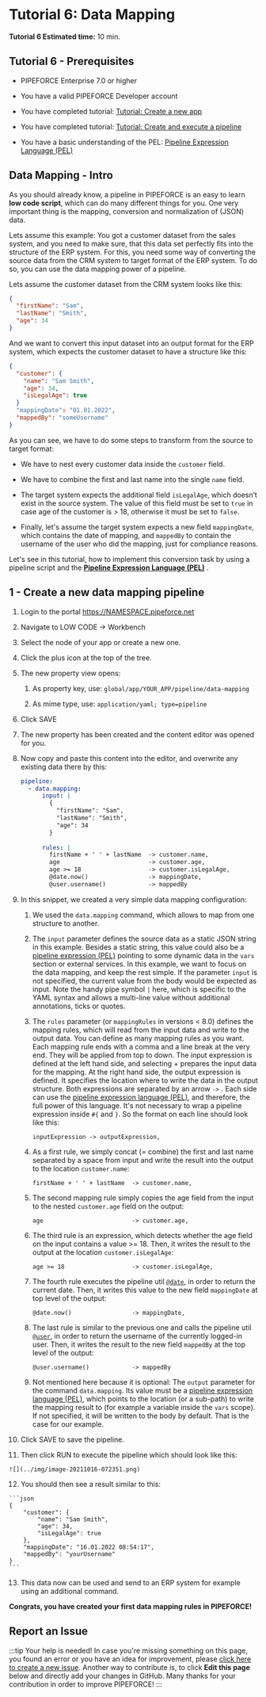 # Tutorial 6: Data Mapping

**Tutorial 6 Estimated time:** 10 min.

## Tutorial 6 - Prerequisites

*   PIPEFORCE Enterprise 7.0 or higher
    
*   You have a valid PIPEFORCE Developer account
    
*   You have completed tutorial: [Tutorial: Create a new app](../tutorials/create-app)
    
*   You have completed tutorial: [Tutorial: Create and execute a pipeline](../tutorials/create-pipeline)
    
*   You have a basic understanding of the PEL: [Pipeline Expression Language (PEL)](../api/pel)
    

## Data Mapping - Intro

As you should already know, a pipeline in PIPEFORCE is an easy to learn **low code script**, which can do many different things for you. One very important thing is the mapping, conversion and normalization of (JSON) data.

Lets assume this example: You got a customer dataset from the sales system, and you need to make sure, that this data set perfectly fits into the structure of the ERP system. For this, you need some way of converting the source data from the CRM system to target format of the ERP system. To do so, you can use the data mapping power of a pipeline.

Lets assume the customer dataset from the CRM system looks like this:

```json
{
  "firstName": "Sam",
  "lastName": "Smith",
  "age": 34
}
```

And we want to convert this input dataset into an output format for the ERP system, which expects the customer dataset to have a structure like this:

```json
{
  "customer": {
    "name": "Sam Smith",
    "age": 34,
    "isLegalAge": true
  }
  "mappingDate": "01.01.2022",
  "mappedBy": "someUsername"
}
```

As you can see, we have to do some steps to transform from the source to target format:

*   We have to nest every customer data inside the `customer` field.
    
*   We have to combine the first and last name into the single `name` field.
    
*   The target system expects the additional field `isLegalAge`, which doesn’t exist in the source system. The value of this field must be set to `true` in case age of the customer is > 18, otherwise it must be set to `false`.
    
*   Finally, let's assume the target system expects a new field `mappingDate`, which contains the date of mapping, and `mappedBy` to contain the username of the user who did the mapping, just for compliance reasons.
    

Let's see in this tutorial, how to implement this conversion task by using a pipeline script and the **[Pipeline Expression Language (PEL)](../api/pel)** .


## 1 - Create a new data mapping pipeline


1.  Login to the portal https://NAMESPACE.pipeforce.net
    
2.  Navigate to LOW CODE → Workbench
    
3.  Select the node of your app or create a new one.
    
4.  Click the plus icon at the top of the tree.
    
5.  The new property view opens:
    
    1.  As property key, use: `global/app/YOUR_APP/pipeline/data-mapping`
        
    2.  As mime type, use: `application/yaml; type=pipeline`
        
6.  Click SAVE
    
7.  The new property has been created and the content editor was opened for you.
    
8.  Now copy and paste this content into the editor, and overwrite any existing data there by this:
    
    ```yaml title="global/app/YOUR_APP/pipeline/data-mapping"
    pipeline:
      - data.mapping:
          input: |
            {
              "firstName": "Sam",
              "lastName": "Smith",
              "age": 34
            }
            
          rules: |
            firstName + ' ' + lastName  -> customer.name,
            age                         -> customer.age,
            age >= 18                   -> customer.isLegalAge,
            @date.now()                 -> mappingDate,
            @user.username()            -> mappedBy
    ```
    
9.  In this snippet, we created a very simple data mapping configuration:
    
    1.  We used the `data.mapping` command, which allows to map from one structure to another.
        
    2.  The `input` parameter defines the source data as a static JSON string in this example. Besides a static string, this value could also be a [pipeline expression (PEL)](../api/pel) pointing to some dynamic data in the `vars` section or external services. In this example, we want to focus on the data mapping, and keep the rest simple. If the parameter `input` is not specified, the current value from the body would be expected as input. Note the handy pipe symbol `|` here, which is specific to the YAML syntax and allows a multi-line value without additional annotations, ticks or quotes.
        
    3.  The `rules` parameter (or `mappingRules` in versions < 8.0) defines the mapping rules, which will read from the input data and write to the output data. You can define as many mapping rules as you want. Each mapping rule ends with a comma and a line break at the very end. They will be applied from top to down. The input expression is defined at the left hand side, and selecting + prepares the input data for the mapping. At the right hand side, the output expression is defined. It specifies the location where to write the data in the output structure. Both expressions are separated by an arrow `->` . Each side can use the [pipeline expression language (PEL)](../api/pel), and therefore, the full power of this language. It's not necessary to wrap a pipeline expression inside `#{` and `}`. So the format on each line should look like this:
        
        ```
        inputExpression -> outputExpression,
        ```
        
    4.  As a first rule, we simply concat (= combine) the first and last name separated by a space from input and write the result into the output to the location `customer.name`:
        
        ```
        firstName + ' ' + lastName  -> customer.name,
        ```
        
    5.  The second mapping rule simply copies the age field from the input to the nested `customer.age` field on the output:
        
        ```
        age                         -> customer.age,
        ```
        
    6.  The third rule is an expression, which detects whether the age field on the input contains a value >= 18. Then, it writes the result to the output at the location `customer.isLegalAge`:
        
        ```
        age >= 18                   -> customer.isLegalAge,
        ```
        
    7.  The fourth rule executes the pipeline util [`@date`](../api/functions#@date), in order to return the current date. Then, it writes this value to the new field `mappingDate` at top level of the output:
        
        ```
        @date.now()                 -> mappingDate,
        ```
        
    8.  The last rule is similar to the previous one and calls the pipeline util [`@user`](../api/functions#@user), in order to return the username of the currently logged-in user. Then, it writes the result to the new field `mappedBy` at the top level of the output:
        
        ```
        @user.username()            -> mappedBy
        ```
        
    9.  Not mentioned here because it is optional: The `output` parameter for the command `data.mapping`. Its value must be a [pipeline expression language (PEL)](../api/pel), which points to the location (or a sub-path) to write the mapping result to (for example a variable inside the `vars` scope). If not specified, it will be written to the body by default. That is the case for our example.
        
10.  Click SAVE to save the pipeline.
    
11.  Then click RUN to execute the pipeline which should look like this:
    
    ![](../img/image-20211016-072351.png)
12.  You should then see a result similar to this:
    
    ```json
    {
    	"customer": {
    		"name": "Sam Smith",
    		"age": 34,
    		"isLegalAge": true
    	},
    	"mappingDate": "16.01.2022 08:54:17",
    	"mappedBy": "yourUsername"
    }
    ```
    
13.  This data now can be used and send to an ERP system for example using an additional command.
    

**Congrats, you have created your first data mapping rules in PIPEFORCE!**

## Report an Issue
:::tip Your help is needed!
In case you're missing something on this page, you found an error or you have an idea for improvement, please [click here to create a new issue](https://github.com/pipeforce/pipeforce.github.io/issues). Another way to contribute is, to click **Edit this page** below and directly add your changes in GitHub. Many thanks for your contribution in order to improve PIPEFORCE!
:::
